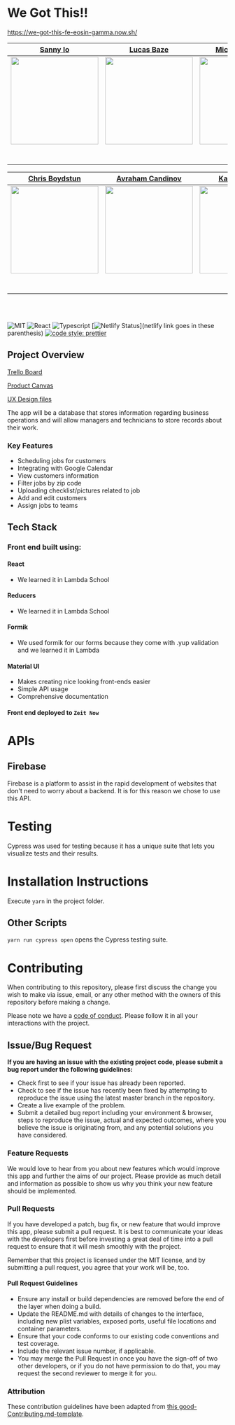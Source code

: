 # We Got This!!

https://we-got-this-fe-eosin-gamma.now.sh/

|                                                 [Sanny Io](https://github.com/sanny-io)                                                  |                                           [Lucas Baze](https://github.com/lucasbaze)                                           |                                          [Michael Demery](https://github.com/DemeryMA)                                          |                                            [Nick Interest](https://github.com/NicholasInterest1)                                             |                                    [William Vandolah](https://github.com/wvandolah)                                     |
| :--------------------------------------------------------------------------------------------------------------------------------------: | :----------------------------------------------------------------------------------------------------------------------------: | :-----------------------------------------------------------------------------------------------------------------------------: | :------------------------------------------------------------------------------------------------------------------------------------------: | :---------------------------------------------------------------------------------------------------------------------: |
|          [<img src="https://avatars0.githubusercontent.com/u/3054653?s=460&v=4" width = "200" />](https://github.com/sanny-io)           |    [<img src="https://avatars2.githubusercontent.com/u/16271037?s=460&v=4" width = "200" />](https://github.com/lucasbaze)     |     [<img src="https://avatars1.githubusercontent.com/u/52550247?s=460&v=4" width = "200" />](https://github.com/DemeryMA)      |                [<img src="https://avatars3.githubusercontent.com/u/51211229?s=460&v=4" width = "200" />](https://github.com/)                | [<img src="https://avatars0.githubusercontent.com/u/17438091?s=460&v=4" width = "200" />](https://github.com/wvandolah) |
|                              [<img src="https://github.com/favicon.ico" width="15"> ](https://github.com/)                               |                     [<img src="https://github.com/favicon.ico" width="15"> ](https://github.com/honda0306)                     |                    [<img src="https://github.com/favicon.ico" width="15"> ](https://github.com/Mister-Corn)                     |                          [<img src="https://github.com/favicon.ico" width="15"> ](https://github.com/NandoTheessen)                          |                      [<img src="https://github.com/favicon.ico" width="15"> ](https://github.com/)                      |
| [ <img src="https://static.licdn.com/sc/h/al2o9zrvru7aqj8e1x2rzsrca" width="15"> ](https://www.linkedin.com/in/sanny-sherief-85aa90120/) | [ <img src="https://static.licdn.com/sc/h/al2o9zrvru7aqj8e1x2rzsrca" width="15"> ](https://www.linkedin.com/in/lucas-bazemore) | [ <img src="https://static.licdn.com/sc/h/al2o9zrvru7aqj8e1x2rzsrca" width="15"> ](https://www.linkedin.com/in/michael-demery/) | [ <img src="https://static.licdn.com/sc/h/al2o9zrvru7aqj8e1x2rzsrca" width="15"> ](https://www.linkedin.com/in/nicholas-interest-1a0957191/) |      [ <img src="https://static.licdn.com/sc/h/al2o9zrvru7aqj8e1x2rzsrca" width="15"> ](https://www.linkedin.com/)      |

|                                              [Chris Boydstun](https://github.com/cboydstun)                                              |                                      [Avraham Candinov](https://github.com/avkan1087)                                      |                                            [Katrina Finney](https://github.com/KatrinaFinney)                                             |                                            [Nicole Adams](https://github.com/ndacode)                                             |                                         [Ian Vaughn](https://github.com/Yurimurda)                                         |
| :--------------------------------------------------------------------------------------------------------------------------------------: | :------------------------------------------------------------------------------------------------------------------------: | :---------------------------------------------------------------------------------------------------------------------------------------: | :-------------------------------------------------------------------------------------------------------------------------------: | :------------------------------------------------------------------------------------------------------------------------: |
|         [<img src="https://avatars0.githubusercontent.com/u/52934303?s=460&v=4" width = "200" />](https://github.com/cboydstun)          | [<img src="https://ca.slack-edge.com/T4JUEB3ME-UNM5RQ58E-9ae296eac1f6-512" width = "200" />](https://github.com/avkan1087) |        [<img src="https://avatars3.githubusercontent.com/u/54245714?s=460&v=4" width = "200" />](https://github.com/KatrinaFinney)        |       [<img src="https://avatars2.githubusercontent.com/u/53717338?s=460&v=4" width = "200" />](https://github.com/ndacode)       | [<img src="https://ca.slack-edge.com/T4JUEB3ME-ULP4KHE6M-59e8f1729c4e-512" width = "200" />](https://github.com/Yurimurda) |
|                          [<img src="https://github.com/favicon.ico" width="15"> ](https://github.com/cboydstun)                          |                   [<img src="https://github.com/favicon.ico" width="15"> ](https://github.com/avkan1087)                   |                        [<img src="https://github.com/favicon.ico" width="15"> ](https://github.com/KatrinaFinney)                         |                       [<img src="https://github.com/favicon.ico" width="15"> ](https://github.com/ndacode)                        |                   [<img src="https://github.com/favicon.ico" width="15"> ](https://github.com/Yurimurda)                   |
| [ <img src="https://static.licdn.com/sc/h/al2o9zrvru7aqj8e1x2rzsrca" width="15"> ](https://www.linkedin.com/in/chris-boydstun-4a990615/) |       [ <img src="https://static.licdn.com/sc/h/al2o9zrvru7aqj8e1x2rzsrca" width="15"> ](https://www.linkedin.com/)        | [ <img src="https://static.licdn.com/sc/h/al2o9zrvru7aqj8e1x2rzsrca" width="15"> ](https://www.linkedin.com/in/katrina-finney-a70b75191/) | [ <img src="https://static.licdn.com/sc/h/al2o9zrvru7aqj8e1x2rzsrca" width="15"> ](https://www.linkedin.com/in/nicoleadamsmedia/) |       [ <img src="https://static.licdn.com/sc/h/al2o9zrvru7aqj8e1x2rzsrca" width="15"> ](https://www.linkedin.com/)        |

<br>
<br>

![MIT](https://img.shields.io/packagist/l/doctrine/orm.svg)
![React](https://img.shields.io/badge/react-v16.7.0--alpha.2-blue.svg)
![Typescript](https://img.shields.io/npm/types/typescript.svg?style=flat)
[![Netlify Status](https://api.netlify.com/api/v1/badges/b5c4db1c-b10d-42c3-b157-3746edd9e81d/deploy-status)](netlify link goes in these parenthesis)
[![code style: prettier](https://img.shields.io/badge/code_style-prettier-ff69b4.svg?style=flat-square)](https://github.com/prettier/prettier)

## Project Overview

[Trello Board](https://trello.com/b/0eUO2xK1/cleaning-management)

[Product Canvas](https://www.notion.so/We-Got-This-Cleaning-app-76cc96c45f8e42b39db24be87ead78f8)

[UX Design files](https://www.figma.com/file/IYZo7sHGDjXcPbXu5uf3qN/Untitled?node-id=434%3A0)

The app will be a database that stores information regarding business operations and will allow managers and technicians to store records about their work.

### Key Features

-   Scheduling jobs for customers
-   Integrating with Google Calendar
-   View customers information
-   Filter jobs by zip code
-   Uploading checklist/pictures related to job
-   Add and edit customers
-   Assign jobs to teams

## Tech Stack

### Front end built using:

#### React

-   We learned it in Lambda School

#### Reducers

-   We learned it in Lambda School

#### Formik

-   We used formik for our forms because they come with .yup validation and we learned it in Lambda

#### Material UI

-   Makes creating nice looking front-ends easier
-   Simple API usage
-   Comprehensive documentation

#### Front end deployed to `Zeit Now`

# APIs

## Firebase

Firebase is a platform to assist in the rapid development of websites that don't need to worry about a backend. It is for this reason we chose to use this API.

# Testing

Cypress was used for testing because it has a unique suite that lets you visualize tests and their results.

# Installation Instructions

Execute `yarn` in the project folder.

## Other Scripts

`yarn run cypress open` opens the Cypress testing suite.

# Contributing

When contributing to this repository, please first discuss the change you wish to make via issue, email, or any other method with the owners of this repository before making a change.

Please note we have a [code of conduct](./CODE_OF_CONDUCT.md). Please follow it in all your interactions with the project.

## Issue/Bug Request

**If you are having an issue with the existing project code, please submit a bug report under the following guidelines:**

-   Check first to see if your issue has already been reported.
-   Check to see if the issue has recently been fixed by attempting to reproduce the issue using the latest master branch in the repository.
-   Create a live example of the problem.
-   Submit a detailed bug report including your environment & browser, steps to reproduce the issue, actual and expected outcomes, where you believe the issue is originating from, and any potential solutions you have considered.

### Feature Requests

We would love to hear from you about new features which would improve this app and further the aims of our project. Please provide as much detail and information as possible to show us why you think your new feature should be implemented.

### Pull Requests

If you have developed a patch, bug fix, or new feature that would improve this app, please submit a pull request. It is best to communicate your ideas with the developers first before investing a great deal of time into a pull request to ensure that it will mesh smoothly with the project.

Remember that this project is licensed under the MIT license, and by submitting a pull request, you agree that your work will be, too.

#### Pull Request Guidelines

-   Ensure any install or build dependencies are removed before the end of the layer when doing a build.
-   Update the README.md with details of changes to the interface, including new plist variables, exposed ports, useful file locations and container parameters.
-   Ensure that your code conforms to our existing code conventions and test coverage.
-   Include the relevant issue number, if applicable.
-   You may merge the Pull Request in once you have the sign-off of two other developers, or if you do not have permission to do that, you may request the second reviewer to merge it for you.

### Attribution

These contribution guidelines have been adapted from [this good-Contributing.md-template](https://gist.github.com/PurpleBooth/b24679402957c63ec426).
